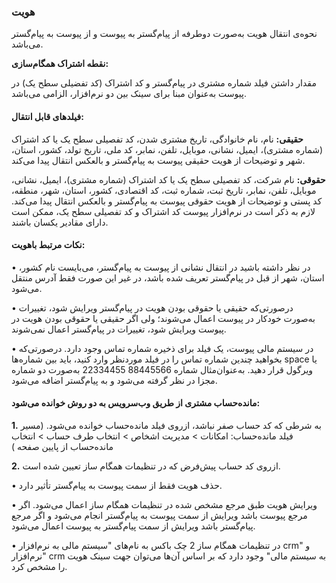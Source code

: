 ### هویت

نحوه‌ی انتقال هویت به‌صورت دوطرفه از پیام‌گستر به پیوست و از پیوست به پیام‌گستر می‌باشد.

**نقطه اشتراک همگام‌سازی:**

مقدار داشتن فیلد شماره مشتری در پیام‌گستر و کد اشتراک (کد تفضیلی سطح یک) در پیوست به‌عنوان مبنا برای سینک بین دو نرم‌افزار، الزامی می‌باشد.

#### فیلدهای قابل انتقال:

**حقیقی:** نام، نام خانوادگی، تاریخ مشتری شدن، کد تفصیلی سطح یک یا کد اشتراک (شماره مشتری)، ایمیل، نشانی، موبایل، تلفن، نمابر، کد ملی، تاریخ تولد، کشور، استان، شهر و توضیحات از هویت حقیقی پیوست به پیام‌گستر و بالعکس انتقال پیدا می‌کند.

**حقوقی:** نام شرکت، کد تفصیلی سطح یک یا کد اشتراک (شماره مشتری)، ایمیل، نشانی، موبایل، تلفن، نمابر، تاریخ ثبت، شماره ثبت، کد اقتصادی، کشور، استان، شهر، منطقه، کد پستی و توضیحات از هویت حقوقی پیوست به پیام‌گستر و بالعکس انتقال پیدا می‌کند.
لازم به ذکر است در نرم‌افزار پیوست کد اشتراک و کد تفصیلی سطح یک، ممکن است دارای مقادیر یکسان باشند.

#### نکات مرتبط باهویت:

•    در نظر داشته باشید در انتقال نشانی از پیوست به پیام‌گستر، می‌بایست نام کشور، استان، شهر از قبل در پیام‌گستر تعریف شده باشد، در غیر این صورت فقط آدرس منتقل می‌شود.

•    درصورتی‌که حقیقی یا حقوقی بودن هویت در پیام‌گستر ویرایش شود، تغییرات به‌صورت خودکار در پیوست اعمال می‌شوند؛ ولی اگر حقیقی یا حقوقی بودن هویت در پیوست ویرایش شود، تغییرات در پیام‌گستر اعمال نمی‌شوند.

•    در سیستم مالی پیوست، یک فیلد برای ذخیره شماره تماس وجود دارد. درصورتی‌که بخواهید چندین شماره تماس را در فیلد موردنظر وارد کنید، باید بین شماره‌ها  space یا ویرگول قرار دهید. به‌عنوان‌مثال شماره 88445566 22334455 به‌صورت دو شماره مجزا در نظر گرفته می‌شود و به پیام‌گستر اضافه می‌شود.

####   مانده‌حساب مشتری از طریق وب‌سرویس به دو روش خوانده می‌شود:

**1.**    به شرطی که کد حساب صفر نباشد، ازروی فیلد مانده‌حساب خوانده می‌شود. (مسیر فیلد مانده‌حساب: امکانات > مدیریت اشخاص > انتخاب طرف حساب > انتخاب مانده‌حساب از پایین صفحه )

**2.**    ازروی کد حساب پیش‌فرض که در تنظیمات همگام ساز تعیین شده است.

•    حذف هویت فقط از سمت پیوست به پیام‌گستر تأثیر دارد.    

•    ویرایش هویت طبق مرجع مشخص شده در تنظیمات همگام ساز اعمال می‌شود. اگر مرجع پیوست باشد ویرایش از سمت پیوست به پیام‌گستر انجام می‌شود و اگر مرجع پیام‌گستر باشد ویرایش از سمت پیام‌گستر به پیوست اعمال می‌شود.

•    در تنظیمات همگام ساز 2 چک باکس به نام‌های "سیستم مالی به نرم‌افزار crm" و "نرم‌افزار crm به سیستم مالی" وجود دارد که بر اساس آن‌ها می‌توان جهت سینک هویت را مشخص کرد.



